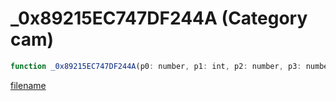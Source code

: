 # _0x89215EC747DF244A (Category cam)

```js
function _0x89215EC747DF244A(p0: number, p1: int, p2: number, p3: number, p4: number, p5: number, p6: number, p7: int, p8: int): number
```

[filename](_0x89215EC747DF244A_m.md ':include')